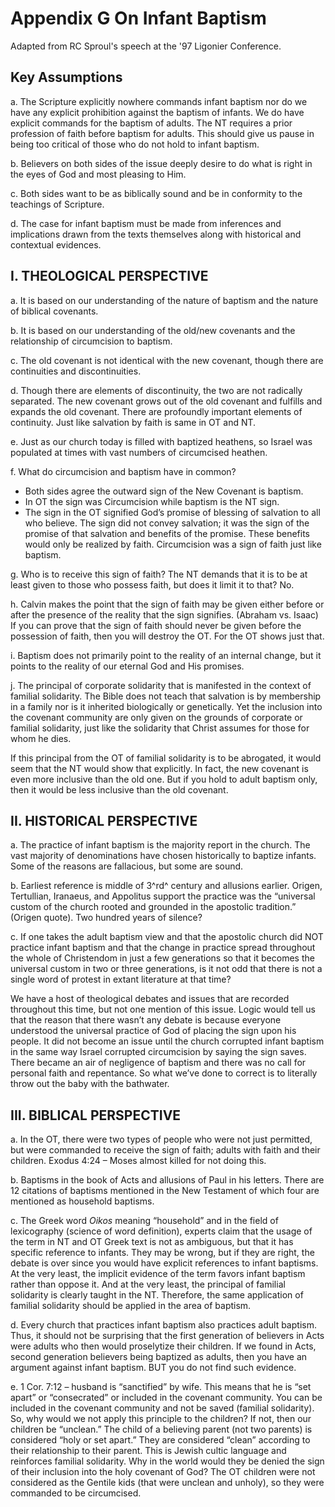 # Appendix G On Infant Baptism

Adapted from RC Sproul's speech at the '97 Ligonier Conference.

## Key Assumptions

a.  The Scripture explicitly nowhere commands infant baptism nor do we have any explicit prohibition against the baptism of infants. We do have explicit commands for the baptism of adults. The NT requires a prior profession of faith before baptism for adults. This should give us pause in being too critical of those who do not hold to infant baptism.

b.  Believers on both sides of the issue deeply desire to do what is right in the eyes of God and most pleasing to Him.

c.  Both sides want to be as biblically sound and be in conformity to the teachings of Scripture.

d.  The case for infant baptism must be made from inferences and implications drawn from the texts themselves along with historical and contextual evidences.

## I. THEOLOGICAL PERSPECTIVE

a.  It is based on our understanding of the nature of baptism and the nature of biblical covenants.

b.  It is based on our understanding of the old/new covenants and the relationship of circumcision to baptism.

c.  The old covenant is not identical with the new covenant, though there are continuities and discontinuities.

d.  Though there are elements of discontinuity, the two are not radically separated. The new covenant grows out of the old covenant and fulfills and expands the old covenant. There are profoundly important elements of continuity. Just like salvation by faith is same in OT and NT.

e.  Just as our church today is filled with baptized heathens, so Israel was populated at times with vast numbers of circumcised heathen.

f.  What do circumcision and baptism have in common?

- Both sides agree the outward sign of the New Covenant is baptism.
- In OT the sign was Circumcision while baptism is the NT sign.
- The sign in the OT signified God’s promise of blessing of salvation to all who believe. The sign did not convey salvation; it was the sign of the promise of that salvation and benefits of the promise. These benefits would only be realized by faith. Circumcision was a sign of faith just like baptism.

g.  Who is to receive this sign of faith? The NT demands that it is to be at least given to those who possess faith, but does it limit it to that? No.

h.  Calvin makes the point that the sign of faith may be given either before or after the presence of the reality that the sign signifies. (Abraham vs. Isaac) If you can prove that the sign of faith should never be given before the possession of faith, then you will destroy the OT. For the OT shows just that.

i.  Baptism does not primarily point to the reality of an internal change, but it points to the reality of our eternal God and His promises.

j.  The principal of corporate solidarity that is manifested in the context of familial solidarity. The Bible does not teach that salvation is by membership in a family nor is it inherited biologically or genetically. Yet the inclusion into the covenant community are only given on the grounds of corporate or familial solidarity, just like the solidarity that Christ assumes for those for whom he dies.

If this principal from the OT of familial solidarity is to be
abrogated, it would seem that the NT would show that explicitly. In fact, the new covenant is even more inclusive than the old one. But if you hold to adult baptism only, then it would be less inclusive than the old covenant.

## II. HISTORICAL PERSPECTIVE

a.  The practice of infant baptism is the majority report in the church. The vast majority of denominations have chosen historically to baptize infants. Some of the reasons are fallacious, but some are sound.

b.  Earliest reference is middle of 3^rd^ century and allusions earlier. Origen, Tertullian, Iranaeus, and Appolitus support the practice was the “universal custom of the church rooted and grounded in the apostolic tradition.” (Origen quote). Two hundred years of silence?

c.  If one takes the adult baptism view and that the apostolic church did NOT practice infant baptism and that the change in practice spread throughout the whole of Christendom in just a few generations so that it becomes the universal custom in two or three generations, is it not odd that there is not a single word of protest in extant literature at that time?

We have a host of theological debates and issues that are recorded throughout this time, but not one mention of this issue. Logic would tell us that the reason that there wasn’t any debate is because everyone understood the universal practice of God of placing the sign upon his people. It did not become an issue until the church corrupted infant baptism in the same way Israel corrupted circumcision by saying the sign saves. There became an air of negligence of baptism and there was no call for personal faith and repentance. So what we’ve done to correct is to literally throw out the baby with the bathwater.

## III. BIBLICAL PERSPECTIVE

a.  In the OT, there were two types of people who were not just permitted, but were commanded to receive the sign of faith; adults with faith and their children. Exodus 4:24 – Moses almost killed for not doing this.

b.  Baptisms in the book of Acts and allusions of Paul in his letters. There are 12 citations of baptisms mentioned in the New Testament of which four are mentioned as household baptisms.

c.  The Greek word *Oikos* meaning “household” and in the field of lexicography (science of word definition), experts claim that the usage of the term in NT and OT Greek text is not as ambiguous, but that it has specific reference to infants. They may be wrong, but if they are right, the debate is over since you would have explicit references to infant baptisms. At the very least, the implicit evidence of the term favors infant baptism rather than oppose it. And at the very least, the principal of familial solidarity is clearly taught in the NT. Therefore, the same application of familial solidarity should be applied in the area of baptism.

d.  Every church that practices infant baptism also practices adult baptism. Thus, it should not be surprising that the first generation of believers in Acts were adults who then would proselytize their children. If we found in Acts, second generation believers being baptized as adults, then you have an argument against infant baptism. BUT you do not find such evidence.

e.  1 Cor. 7:12 – husband is “sanctified” by wife. This means that he is “set apart” or “consecrated” or included in the covenant community. You can be included in the covenant community and not be saved (familial solidarity). So, why would we not apply this principle to the children? If not, then our children be “unclean.” The child of a believing parent (not two parents) is considered “holy or set apart.” They are considered “clean” according to their relationship to their parent. This is Jewish cultic language and reinforces familial solidarity. Why in the world would they be denied the sign of their inclusion into the holy covenant of God? The OT children were not considered as the Gentile kids (that were unclean and unholy), so they were commanded to be circumcised.
